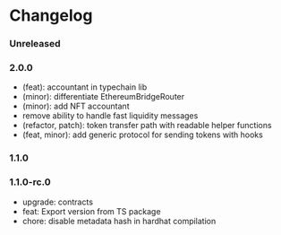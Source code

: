 # Changelog

### Unreleased

### 2.0.0

- (feat): accountant in typechain lib
- (minor): differentiate EthereumBridgeRouter
- (minor): add NFT accountant
- remove ability to handle fast liquidity messages
- (refactor, patch): token transfer path with readable helper functions
- (feat, minor): add generic protocol for sending tokens with hooks

### 1.1.0

### 1.1.0-rc.0

- upgrade: contracts
- feat: Export version from TS package
- chore: disable metadata hash in hardhat compilation
